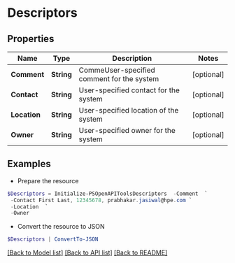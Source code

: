 # Descriptors
## Properties

Name | Type | Description | Notes
------------ | ------------- | ------------- | -------------
**Comment** | **String** | CommeUser-specified comment for the system | [optional] 
**Contact** | **String** | User-specified contact for the system | [optional] 
**Location** | **String** | User-specified location of the system | [optional] 
**Owner** | **String** | User-specified owner for the system | [optional] 

## Examples

- Prepare the resource
```powershell
$Descriptors = Initialize-PSOpenAPIToolsDescriptors  -Comment  `
 -Contact First Last, 12345678, prabhakar.jasiwal@hpe.com `
 -Location  `
 -Owner 
```

- Convert the resource to JSON
```powershell
$Descriptors | ConvertTo-JSON
```

[[Back to Model list]](../README.md#documentation-for-models) [[Back to API list]](../README.md#documentation-for-api-endpoints) [[Back to README]](../README.md)

